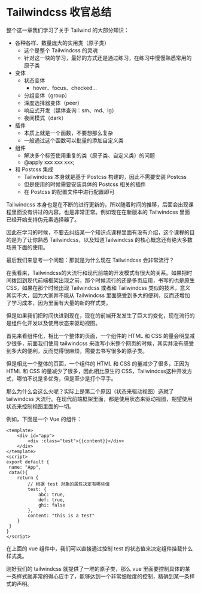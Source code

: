 # Tailwindcss 收官总结



整个这一章我们学习了关于 Tailwind 的大部分知识：

- 各种各样、数量庞大的实用类（原子类）
  - 这个是整个 Tailwindcss 的灵魂
  - 针对这一块的学习，最好的方式还是通过练习，在练习中慢慢熟悉常用的原子类
- 变体
  - 状态变体
    - hover、focus、checked...
  - 分组变体（group）
  - 深度选择器变体（peer）
  - 响应式开发（媒体查询：sm、md、lg）
  - 夜间模式（dark）
- 插件
  - 本质上就是一个函数，不要想那么复杂
  - 一般通过这个函数可以批量的添加自定义类
- 组件
  - 解决多个标签使用重复的类（原子类、自定义类）的问题
  - @apply xxx xxx xxx;
- 和 Postcss 集成
  - Tailwindcss 本身就是基于 Postcss 构建的，因此不需要安装 Postcss
  - 但是使用的时候需要安装具体的 Postcss 相关的插件
  - 在 Postcss 的配置文件中进行配置即可



Tailwindcss 本身也是在不断的进行更新的，所以随着时间的推移，后面会出现课程里面没有讲过的内容，也是非常正常。例如现在在新版本的 Tailwindcss 里面已经开始支持伪元素选择器了。



因此在学习的时候，不要去纠结某一个知识点课程里面有没有介绍，这个课程的目的是为了让你熟悉 Tailwindcss，以及知道Tailwindcss 的核心概念还有绝大多数场景下面的使用。



最后我们来思考一个问题：那就是为什么现在 Tailwindcss 会非常流行？

在我看来，Tailwindcss的大流行和现代前端的开发模式有很大的关系。如果把时间拨回到现代前端框架出现之前，那个时候流行的还是多页应用，书写的也是原生 CSS，如果在那个时候出现 Tailwindcss 或者和 Tailwindcss 类似的技术，意义其实不大，因为大家并不能从 Tailwindcss 里面感受到多大的便利，反而还增加了学习成本，因为里面有大量的新的样式类。

但是如果我们把时间快进到现在，现在的前端开发发生了巨大的变化，现在流行的是组件化开发以及使用状态来驱动视图。

首先来看组件化，相比一个整体的页面，一个组件的 HTML 和 CSS 的量会明显减少很多，前面我们使用 tailwindcss 来改写小米整个网页的时候，其实并没有感受到多大的便利，反而觉得很麻烦，需要去书写很多的原子类。

但是相比一个整体的页面，一个组件的 HTML 和 CSS 的量减少了很多，正因为 HTML 和 CSS 的量减少了很多，因此相比原生的 CSS，Tailwindcss这种开发方式，哪怕不说是多优秀，但是至少是打个平手。



那么为什么会这么火呢？实际上是第二个原因（状态来驱动视图）造就了 tailwindcss 大流行。在现代前端框架里面，都是使用状态来驱动视图，期望使用状态来控制视图里面的一切。

例如，下面是一个 Vue 的组件：

```vue
<template>
    <div id="app">
        <div :class="test">{{content}}</div>
    </div>
</template>
<script>
export default {
 name: "App",
 data(){
    return {
        // 根据 test 对象的属性决定有哪些值
        test: {
            abc: true,
            def: true,
            ghi: false
        },
        content: "this is a test"
    }
 }
}
</script>
```

在上面的 vue 组件中，我们可以直接通过控制 test 的状态值来决定组件挂载什么样式类。

刚好我们的 tailwindcss 就提供了一堆的原子类，那么 vue 里面要控制具体的某一条样式就非常的得心应手了，能够达到一个非常细粒度的控制，精确到某一条样式的声明。

